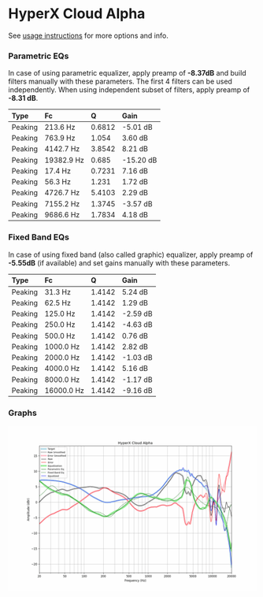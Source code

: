 # HyperX Cloud Alpha
See [usage instructions](https://github.com/jaakkopasanen/AutoEq#usage) for more options and info.

### Parametric EQs
In case of using parametric equalizer, apply preamp of **-8.37dB** and build filters manually
with these parameters. The first 4 filters can be used independently.
When using independent subset of filters, apply preamp of **-8.31 dB**.

| Type    | Fc         |      Q | Gain      |
|:--------|:-----------|:-------|:----------|
| Peaking | 213.6 Hz   | 0.6812 | -5.01 dB  |
| Peaking | 763.9 Hz   | 1.054  | 3.60 dB   |
| Peaking | 4142.7 Hz  | 3.8542 | 8.21 dB   |
| Peaking | 19382.9 Hz | 0.685  | -15.20 dB |
| Peaking | 17.4 Hz    | 0.7231 | 7.16 dB   |
| Peaking | 56.3 Hz    | 1.231  | 1.72 dB   |
| Peaking | 4726.7 Hz  | 5.4103 | 2.29 dB   |
| Peaking | 7155.2 Hz  | 1.3745 | -3.57 dB  |
| Peaking | 9686.6 Hz  | 1.7834 | 4.18 dB   |

### Fixed Band EQs
In case of using fixed band (also called graphic) equalizer, apply preamp of **-5.55dB**
(if available) and set gains manually with these parameters.

| Type    | Fc         |      Q | Gain     |
|:--------|:-----------|:-------|:---------|
| Peaking | 31.3 Hz    | 1.4142 | 5.24 dB  |
| Peaking | 62.5 Hz    | 1.4142 | 1.29 dB  |
| Peaking | 125.0 Hz   | 1.4142 | -2.59 dB |
| Peaking | 250.0 Hz   | 1.4142 | -4.63 dB |
| Peaking | 500.0 Hz   | 1.4142 | 0.76 dB  |
| Peaking | 1000.0 Hz  | 1.4142 | 2.82 dB  |
| Peaking | 2000.0 Hz  | 1.4142 | -1.03 dB |
| Peaking | 4000.0 Hz  | 1.4142 | 5.16 dB  |
| Peaking | 8000.0 Hz  | 1.4142 | -1.17 dB |
| Peaking | 16000.0 Hz | 1.4142 | -9.16 dB |

### Graphs
![](./HyperX%20Cloud%20Alpha.png)